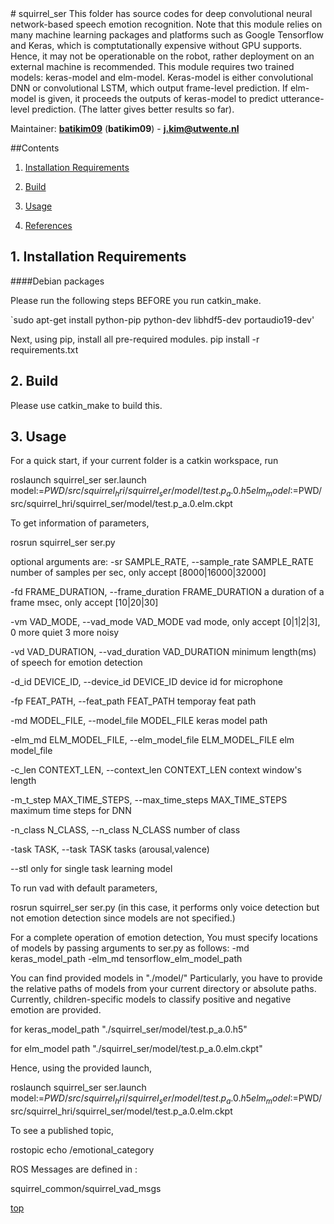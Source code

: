 <a id="top"/> 
# squirrel_ser
This folder has source codes for deep convolutional neural network-based speech emotion recognition. Note that this module relies on many machine learning packages and platforms such as Google Tensorflow and Keras, which is comptutationally expensive without GPU supports. Hence, it may not be operationable on the robot, rather deployment on an external machine is recommended. This module requires two trained models: keras-model and elm-model. Keras-model is either convolutional DNN or convolutional LSTM, which output frame-level prediction. If elm-model is given, it proceeds the outputs of keras-model to predict utterance-level prediction. (The latter gives better results so far).

Maintainer: [**batikim09**](https://github.com/**github-user**/) (**batikim09**) - **j.kim@utwente.nl**

##Contents
1. <a href="#1--installation-requirements">Installation Requirements</a>

2. <a href="#2--build">Build</a>

3. <a href="#3--usage">Usage</a>

4. <a href="#3--references">References</a>

## 1. Installation Requirements <a id="1--installation-requirements"/>
####Debian packages

Please run the following steps BEFORE you run catkin_make.

`sudo apt-get install python-pip python-dev libhdf5-dev portaudio19-dev'

Next, using pip, install all pre-required modules.
pip install -r requirements.txt

## 2. Build <a id="2--build"/>

Please use catkin_make to build this.

## 3. Usage <a id="3--usage"/>
For a quick start, if your current folder is a catkin workspace, run

roslaunch squirrel_ser ser.launch model:=$PWD/src/squirrel_hri/squirrel_ser/model/test.p_a.0.h5 elm_model:=$PWD/src/squirrel_hri/squirrel_ser/model/test.p_a.0.elm.ckpt


To get information of parameters, 

rosrun squirrel_ser ser.py

optional arguments are:
-sr SAMPLE_RATE, --sample_rate SAMPLE_RATE
                        number of samples per sec, only accept
                        [8000|16000|32000]


-fd FRAME_DURATION, --frame_duration FRAME_DURATION
                        a duration of a frame msec, only accept [10|20|30]


-vm VAD_MODE, --vad_mode VAD_MODE
                        vad mode, only accept [0|1|2|3], 0 more quiet 3 more
                        noisy


-vd VAD_DURATION, --vad_duration VAD_DURATION
                        minimum length(ms) of speech for emotion detection


-d_id DEVICE_ID, --device_id DEVICE_ID
                        device id for microphone


-fp FEAT_PATH, --feat_path FEAT_PATH
                        temporay feat path


-md MODEL_FILE, --model_file MODEL_FILE
                        keras model path


-elm_md ELM_MODEL_FILE, --elm_model_file ELM_MODEL_FILE
                        elm model_file


-c_len CONTEXT_LEN, --context_len CONTEXT_LEN
                        context window's length


-m_t_step MAX_TIME_STEPS, --max_time_steps MAX_TIME_STEPS
                        maximum time steps for DNN


-n_class N_CLASS, --n_class N_CLASS
                        number of class


-task TASK, --task TASK
                        tasks (arousal,valence)


--stl                 only for single task learning model

To run vad with default parameters,

rosrun squirrel_ser ser.py
(in this case, it performs only voice detection but not emotion detection since models are not specified.)

For a complete operation of emotion detection,
You must specify locations of models by passing arguments to ser.py as follows:
-md keras_model_path -elm_md tensorflow_elm_model_path

You can find provided models in "./model/"
Particularly, you have to provide the relative paths of models from your current directory or absolute paths. Currently, children-specific models to classify positive and negative emotion are provided.

for keras_model_path
"./squirrel_ser/model/test.p_a.0.h5"

for elm_model path
"./squirrel_ser/model/test.p_a.0.elm.ckpt"

Hence, using the provided launch, 

roslaunch squirrel_ser ser.launch model:=$PWD/src/squirrel_hri/squirrel_ser/model/test.p_a.0.h5 elm_model:=$PWD/src/squirrel_hri/squirrel_ser/model/test.p_a.0.elm.ckpt

To see a published topic,

rostopic echo /emotional_category

ROS Messages are defined in :

squirrel_common/squirrel_vad_msgs

<a href="#top">top</a>
